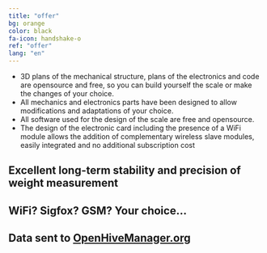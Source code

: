 ```yaml
---
title: "offer"
bg: orange
color: black
fa-icon: handshake-o
ref: "offer"
lang: "en"
---
```


- 3D plans of the mechanical structure, plans of the electronics and code are opensource and free, so you can build yourself the scale or make the changes of your choice.
- All mechanics and electronics parts have been designed to allow modifications and adaptations of your choice.
- All software used for the design of the scale are free and opensource.
- The design of the electronic card including the presence of a WiFi module allows the addition of complementary wireless slave modules, easily integrated and no additional subscription cost



## Excellent long-term stability and precision of weight measurement
## WiFi? Sigfox? GSM? Your choice...
## Data sent to [OpenHiveManager.org](https://openhivemanager.org/)
